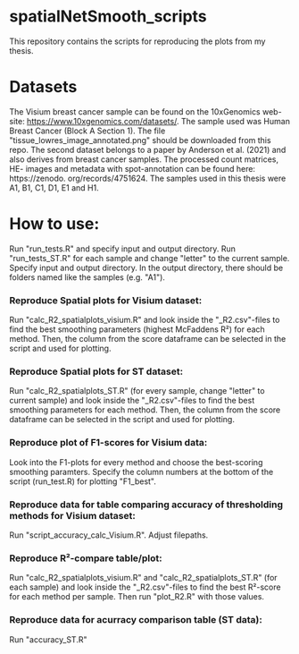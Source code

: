 spatialNetSmooth_scripts
=========
This repository contains the scripts for reproducing the plots from my thesis.
# Datasets
The Visium breast cancer sample can be found on the 10xGenomics web-
site: https://www.10xgenomics.com/datasets/. The sample used was Human Breast Cancer (Block A Section 1).
The file "tissue_lowres_image_annotated.png" should be downloaded from this repo.
The second dataset belongs to a paper by Anderson et al. (2021) and
also derives from breast cancer samples. The processed count matrices, HE-
images and metadata with spot-annotation can be found here: https://zenodo.
org/records/4751624. The samples used in this thesis were A1, B1, C1, D1,
E1 and H1.


# How to use:
Run "run_tests.R" and specify input and output directory. Run "run_tests_ST.R" for each sample and change "letter" to the current sample. Specify input and output directory. In the output directory, there should be folders named like the samples (e.g. "A1").
### Reproduce Spatial plots for Visium dataset:
 Run "calc_R2_spatialplots_visium.R" and look inside the "_R2.csv"-files to find the best smoothing parameters (highest McFaddens R²) for each method. Then, the column from the score dataframe can be selected in the script and used for plotting.

### Reproduce Spatial plots for ST dataset: 
Run "calc_R2_spatialplots_ST.R" (for every sample, change "letter" to current sample) and look inside the "_R2.csv"-files to find the best smoothing parameters for each method. Then, the column from the score dataframe can be selected in the script and used for plotting.

### Reproduce plot of F1-scores for Visium data:
Look into the F1-plots for every method and choose the best-scoring smoothing paramters. Specify the column numbers at the bottom of the script (run_test.R) for plotting "F1_best".

### Reproduce data for table comparing accuracy of thresholding methods for Visium dataset:
Run  "script_accuracy_calc_Visium.R". Adjust filepaths.

### Reproduce R²-compare table/plot:
Run "calc_R2_spatialplots_visium.R" and "calc_R2_spatialplots_ST.R" (for each sample) and look inside the "_R2.csv"-files to find the best R²-score for each method per sample. Then run "plot_R2.R" with those values.

### Reproduce data for acurracy comparison table (ST data):
Run "accuracy_ST.R"
